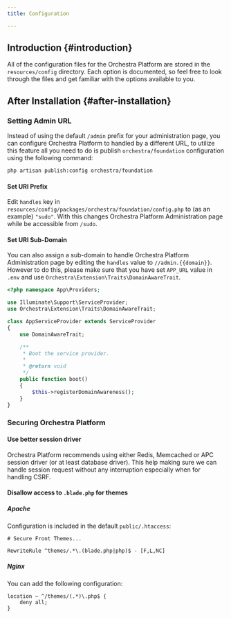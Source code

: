 ```yaml
---
title: Configuration

---
```


## Introduction {#introduction}

All of the configuration files for the Orchestra Platform are stored in the `resources/config` directory. Each option is documented, so feel free to look through the files and get familiar with the options available to you.

## After Installation {#after-installation}

### Setting Admin URL

Instead of using the default `/admin` prefix for your administration page, you can configure Orchestra Platform to handled by a different URL, to utilize this feature all you need to do is publish `orchestra/foundation` configuration using the following command:

```bash
php artisan publish:config orchestra/foundation
```

#### Set URI Prefix

Edit `handles` key in `resources/config/packages/orchestra/foundation/config.php` to (as an example) `"sudo"`. With this changes Orchestra Platform Administration page while be accessible from `/sudo`.

#### Set URI Sub-Domain

You can also assign a sub-domain to handle Orchestra Platform Administration page by editing the `handles` value to `//admin.{{domain}}`. However to do this, please make sure that you have set `APP_URL` value in `.env` and use `Orchestra\Extension\Traits\DomainAwareTrait`.

```php
<?php namespace App\Providers;

use Illuminate\Support\ServiceProvider;
use Orchestra\Extension\Traits\DomainAwareTrait;

class AppServiceProvider extends ServiceProvider
{
    use DomainAwareTrait;

    /**
     * Boot the service provider.
     *
     * @return void
     */
    public function boot()
    {
        $this->registerDomainAwareness();
    }
}
```

### Securing Orchestra Platform

#### Use better session driver

Orchestra Platform recommends using either Redis, Memcached or APC session driver (or at least database driver). This help making sure we can handle session request without any interruption especially when for handling CSRF.

#### Disallow access to `.blade.php` for themes

##### Apache

Configuration is included in the default `public/.htaccess`:

```
# Secure Front Themes...

RewriteRule ^themes/.*\.(blade.php|php)$ - [F,L,NC]
```
 
##### Nginx

You can add the following configuration:

```
location ~ ^/themes/(.*)\.php$ {
    deny all;
}
```
